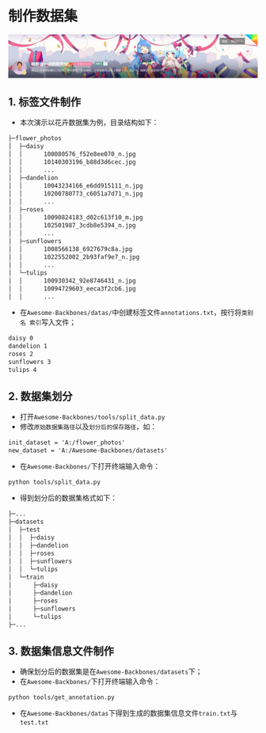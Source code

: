 制作数据集
===========================

[![BILIBILI](https://raw.githubusercontent.com/Fafa-DL/readme-data/main/Bilibili.png)](https://space.bilibili.com/46880349)

## 1. 标签文件制作

- 本次演示以花卉数据集为例，目录结构如下：

```
├─flower_photos
│  ├─daisy
│  │      100080576_f52e8ee070_n.jpg
│  │      10140303196_b88d3d6cec.jpg
│  │      ...
│  ├─dandelion
│  │      10043234166_e6dd915111_n.jpg
│  │      10200780773_c6051a7d71_n.jpg
│  │      ...
│  ├─roses
│  │      10090824183_d02c613f10_m.jpg
│  │      102501987_3cdb8e5394_n.jpg
│  │      ...
│  ├─sunflowers
│  │      1008566138_6927679c8a.jpg
│  │      1022552002_2b93faf9e7_n.jpg
│  │      ...
│  └─tulips
│  │      100930342_92e8746431_n.jpg
│  │      10094729603_eeca3f2cb6.jpg
│  │      ...
```
- 在`Awesome-Backbones/datas/`中创建标签文件`annotations.txt`，按行将`类别名 索引`写入文件；
```
daisy 0
dandelion 1
roses 2
sunflowers 3
tulips 4
```
## 2. 数据集划分
- 打开`Awesome-Backbones/tools/split_data.py`
- 修改`原始数据集路径`以及`划分后的保存路径`，如：
```
init_dataset = 'A:/flower_photos'
new_dataset = 'A:/Awesome-Backbones/datasets'
```
- 在`Awesome-Backbones/`下打开终端输入命令：
```
python tools/split_data.py
```
- 得到划分后的数据集格式如下：
```
├─...
├─datasets
│  ├─test
│  │  ├─daisy
│  │  ├─dandelion
│  │  ├─roses
│  │  ├─sunflowers
│  │  └─tulips
│  └─train
│      ├─daisy
│      ├─dandelion
│      ├─roses
│      ├─sunflowers
│      └─tulips
├─...
```
## 3. 数据集信息文件制作
- 确保划分后的数据集是在`Awesome-Backbones/datasets`下；
- 在`Awesome-Backbones/`下打开终端输入命令：
```
python tools/get_annotation.py
```
- 在`Awesome-Backbones/datas`下得到生成的数据集信息文件`train.txt`与`test.txt`
